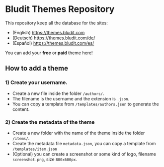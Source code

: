 # Bludit Themes Repository
This repository keep all the database for the sites:
- (English) https://themes.bludit.com
- (Deutsch) https://themes.bludit.com/de/
- (Español) https://themes.bludit.com/es/

You can add your **free** or **paid** theme here!

## How to add a theme
### 1) Create your username.
- Create a new file inside the folder `/authors/`.
- The filename is the username and the extension is `.json`.
- You can copy a template from `/templates/authors.json` to generate the content.

### 2) Create the metadata of the theme
- Create a new folder with the name of the theme inside the folder `/items/`.
- Create the metadata file `metadata.json`, you can copy a template from `/templates/item.json`
- (Optional) you can create a screenshot or some kind of logo, filename `screenshot.png`, size `800x600px`.
